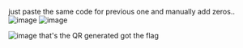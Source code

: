 just paste the same code for previous one
and manually add zeros..
![image](https://github.com/user-attachments/assets/feb0b53d-193d-4848-b796-c73f3b6cd386)
![image](https://github.com/user-attachments/assets/6dac5428-b355-4ec6-846e-40d0ebea6a07)

![image](https://github.com/user-attachments/assets/d72e9710-5a18-4af8-8aa5-639585e7a62f)
that's the QR generated
got the flag


